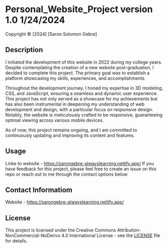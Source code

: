 
# Personal_Website_Project version 1.0 1/24/2024

Copyright © [2024] [Saron Solomon Gebre]

## Description
I initiated the development of this website in 2022 during my college years. Despite contemplating the creation of a new website post-graduation, I decided to complete this project. The primary goal was to establish a platform showcasing my skills, experiences, and accomplishments.

Throughout the development journey, I honed my expertise in 3D modeling, CSS, and JavaScript, ensuring a seamless and dynamic user experience. This project has not only served as a showcase for my achievements but has also been instrumental in deepening my understanding of web development and design, with a particular focus on responsive design. Notably, the website is meticulously crafted to be responsive, guaranteeing optimal viewing across various mobile devices. 

As of now, this project remains ongoing, and I am committed to continuously updating and improving its content and features. 

## Usage
Linke to website - https://sarongebre-alwayslearning.netlify.app/ If you have feedback for this project, please feel free to create an issue on this repo or reach out to me through the contact options below

## Contact Informatiom
Website - https://sarongebre-alwayslearning.netlify.app/

## License
This project is licensed under the Creative Commons Attribution-NonCommercial-NoDerivs 4.0 International License - see the [LICENSE](LICENSE) file for details.
 

